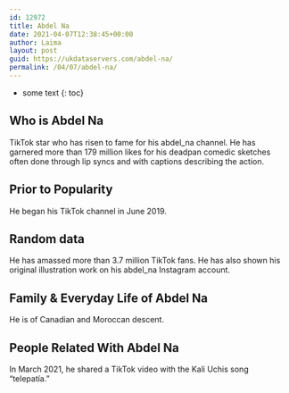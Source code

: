```yaml
---
id: 12972
title: Abdel Na
date: 2021-04-07T12:38:45+00:00
author: Laima
layout: post
guid: https://ukdataservers.com/abdel-na/
permalink: /04/07/abdel-na/
---
```


* some text
{: toc}


## Who is Abdel Na
                  
                  
                  
TikTok star who has risen to fame for his abdel_na channel. He has garnered more than 179 million likes for his deadpan comedic sketches often done through lip syncs and with captions describing the action.
                  
              
            
              
            
                
                
                
## Prior to Popularity
                  
                  
                  
He began his TikTok channel in June 2019.
                  
              
            
              
            
                
                
                
## Random data
                  
                  
                  
He has amassed more than 3.7 million TikTok fans. He has also shown his original illustration work on his abdel_na Instagram account. 
                  
              
            
              
            
                
                
                
## Family & Everyday Life of Abdel Na
                  
                  
                  
He is of Canadian and Moroccan descent.
                  
              
            
              
            
                
                
                
## People Related With Abdel Na
                  
                  
                  
In March 2021, he shared a TikTok video with the Kali Uchis song &#8220;telepatía.&#8221;
                  
              
            
              
            
                
              
            
              
              
            
            
              
            
          
          
          
